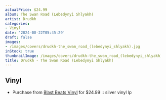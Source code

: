 ```yaml
---
actualPrice: $24.99
album: The Swan Road (Lebedynyi Shlyakh)
artist: Drudkh
categories:
- Vinyl
date: '2024-08-22T05:45:29'
draft: false
images:
- /images/covers/drudkh-the_swan_road_(lebedynyi_shlyakh).jpg
inStock: true
thumbnailImage: /images/covers/drudkh-the_swan_road_(lebedynyi_shlyakh)-thumb.jpg
title: Drudkh - The Swan Road (Lebedynyi Shlyakh)
---
```


## Vinyl
* Purchase from [Blast Beats Vinyl](https://blastbeatsvinyl.com/products/drudkh-the-swan-road-lebedynyi-shlyakh-silver-vinyl-lp) for $24.99 :: silver vinyl lp
